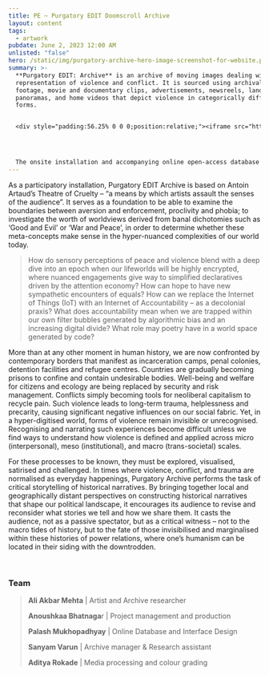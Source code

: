 ```yaml
---
title: PE ~ Purgatory EDIT Doomscroll Archive
layout: content
tags:
  - artwork
pubdate: June 2, 2023 12:00 AM
unlisted: "false"
hero: /static/img/purgatory-archive-hero-image-screenshot-for-website.png
summary: >-
  **Purgatory EDIT: Archive** is an archive of moving images dealing with the
  representation of violence and conflict. It is sourced using archival war
  footage, movie and documentary clips, advertisements, newsreels, landscape
  panoramas, and home videos that depict violence in categorically different
  forms. 


  <div style="padding:56.25% 0 0 0;position:relative;"><iframe src="https://player.vimeo.com/video/840610772?badge=0&amp;autopause=0&amp;player_id=0&amp;app_id=58479" frameborder="0" allow="autoplay; fullscreen; picture-in-picture" allowfullscreen style="position:absolute;top:0;left:0;width:100%;height:100%;" title="Purgatory EDIT: Archive, Data Wall, 2023"></iframe></div><script src="https://player.vimeo.com/api/player.js"></script>




  The onsite installation and accompanying online open-access database together form an ongoing archive that critiques existing media representations and the glorification of violence and examines the power of hegemonic representation within visual and cinematic vocabularies. It questions what it means to be (post)human in a new digital regime marked by the erosion of living matter, conversion of life into big data, rising ethnofascism and disintegrating democracies.
---
```

As a participatory installation, Purgatory EDIT Archive is based on Antoin Artaud’s Theatre of Cruelty – “a means by which artists assault the senses of the audience”. It serves as a foundation to be able to examine the boundaries between aversion and enforcement, proclivity and phobia; to investigate the worth of worldviews derived from banal dichotomies such as ‘Good and Evil’ or ‘War and Peace’, in order to determine whether these meta-concepts make sense in the hyper-nuanced complexities of our world today.

> How do sensory perceptions of peace and violence blend with a deep dive into an epoch when our lifeworlds will be highly encrypted, where nuanced engagements give way to simplified declaratives driven by the attention economy? How can hope to have new sympathetic encounters of equals? How can we replace the Internet of Things (IoT) with an Internet of Accountability – as a decolonial praxis? What does accountability mean when we are trapped within our own filter bubbles generated by algorithmic bias and an increasing digital divide? What role may poetry have in a world space generated by code?

More than at any other moment in human history, we are now confronted by contemporary borders that manifest as incarceration camps, penal colonies, detention facilities and refugee centres. Countries are gradually becoming prisons to confine and contain undesirable bodies. Well-being and welfare for citizens and ecology are being replaced by security and risk management. Conflicts simply becoming tools for neoliberal capitalism to recycle pain. Such violence leads to long-term trauma, helplessness and precarity, causing significant negative influences on our social fabric. Yet, in a hyper-digitised world, forms of violence remain invisible or unrecognised. Recognising and narrating such experiences become difficult unless we find ways to understand how violence is defined and applied across micro (interpersonal), meso (institutional), and macro (trans-societal) scales.

For these processes to be known, they must be explored, visualised, satirised and challenged. In times where violence, conflict, and trauma are normalised as everyday happenings, Purgatory Archive performs the task of critical storytelling of historical narratives. By bringing together local and geographically distant perspectives on constructing historical narratives that shape our political landscape, it encourages its audience to revise and reconsider what stories we tell and how we share them. It casts the audience, not as a passive spectator, but as a critical witness – not to the macro tides of history, but to the fate of those invisibilised and marginalised within these histories of power relations, where one’s humanism can be located in their siding with the downtrodden.

<br/>

### **Team**

> **Ali Akbar Mehta** | Artist and Archive researcher
>
> **Anoushkaa Bhatnaga**r | Project management and production
>
> **Palash Mukhopadhyay** | Online Database and Interface Design
>
> **Sanyam Varun** | Archive manager & Research assistant
>
> **Aditya Rokade** | Media processing and colour grading
>
>
